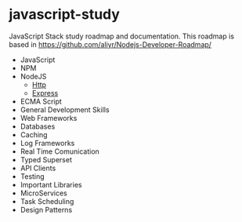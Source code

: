 # javascript-study
JavaScript Stack study roadmap and documentation. This roadmap is based in https://github.com/aliyr/Nodejs-Developer-Roadmap/

- JavaScript
- NPM
- NodeJS
  - [Http](nodejs/http/README.md)
  - [Express](nodejs/expressjs/README.md)
- ECMA Script
- General Development Skills
- Web Frameworks
- Databases
- Caching
- Log Frameworks
- Real Time Comunication
- Typed Superset
- API Clients
- Testing
- Important Libraries
- MicroServices
- Task Scheduling
- Design Patterns
